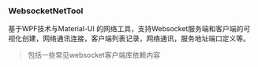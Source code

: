 ### WebsocketNetTool

基于WPF技术与Material-UI 的网络工具，支持Websocket服务端和客户端的可视化创建，网络通讯连接，客户端列表记录，网络通讯，服务地址端口定义等。

> 包括一些常见websocket客户端库依赖内容

